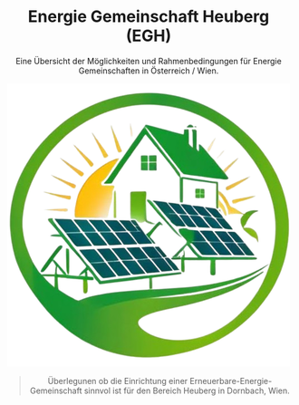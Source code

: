 <div align="center">

<!--lint ignore no-dead-urls-->

# Energie Gemeinschaft Heuberg (EGH)

Eine Übersicht der Möglichkeiten und Rahmenbedingungen für Energie Gemeinschaften in Österreich / Wien.

<img width="500" src="./_media/egh_coverpage.png" alt="logo of docsify-awesome repository">

> Überlegunen ob die Einrichtung einer Erneuerbare-Energie-Gemeinschaft sinnvol ist für den Bereich Heuberg in Dornbach, Wien.
</div>